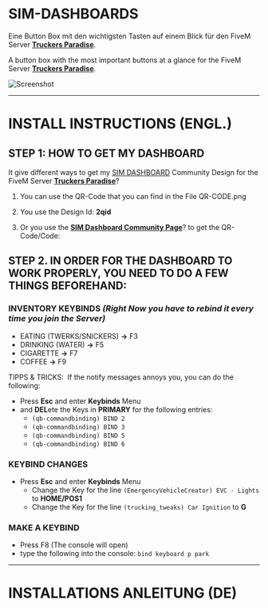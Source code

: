 # SIM-DASHBOARDS

Eine Button Box mit den wichtigsten Tasten auf einem Blick
für den FiveM Server [**Truckers Paradise**](https://discord.gg/4KEZ5EfShJ). 

A button box with the most important buttons at a glance
for the FiveM Server [**Truckers Paradise**](https://discord.gg/4KEZ5EfShJ).

![Screenshot](https://github.com/Ti-Mobeil/Truckers-Paradise-SIM-Dashboard/assets/8138954/338611ba-2a50-456a-a39c-4e8b37958ee2)

---


# INSTALL INSTRUCTIONS (ENGL.)

## STEP 1: HOW TO GET MY DASHBOARD

It give different ways to get my [SIM DASHBOARD](https://stryder-it.de/simdashboard/) Community Design
for the FiveM Server [**Truckers Paradise**](https://discord.gg/4KEZ5EfShJ)?

1. You can use the QR-Code that you can find in the File QR-CODE.png

2. You use the Design Id: **2qid**

3. Or you use the [**SIM Dashboard Community Page**]([https://discord.gg/4KEZ5EfShJ](https://www.stryder-it.de/simdashboard/designs/view?id=2qid&lang=en_US))? to get the QR-Code/Code:


## STEP 2. IN ORDER FOR THE DASHBOARD TO WORK PROPERLY, YOU NEED TO DO A FEW THINGS BEFOREHAND:

### INVENTORY KEYBINDS *(Right Now you have to rebind it every time you join the Server)*
- EATING (TWERKS/SNICKERS) **->** F3
- DRINKING (WATER) **->** F5
- CIGARETTE **->** F7
- COFFEE **->** F9

TIPPS & TRICKS:&nbsp;
If the notify messages annoys you, you can do the following:
- Press **Esc** and enter **Keybinds** Menu
- and **DEL**ete the Keys in **PRIMARY** for the following entries:
  - `(qb-commandbinding) BIND 2`
  - `(qb-commandbinding) BIND 3`
  - `(qb-commandbinding) BIND 5` 
  - `(qb-commandbinding) BIND 6` 

### KEYBIND CHANGES
- Press **Esc** and enter **Keybinds** Menu
  - Change the Key for the line `(EmergencyVehicleCreator) EVC - Lights` to **HOME/POS1**
  - Change the Key for the line `(trucking_tweaks) Car Ignition` to **G**

### MAKE A KEYBIND
- Press F8 (The console will open)
- type the following into the console: `bind keyboard p park`


---

# INSTALLATIONS ANLEITUNG (DE)
